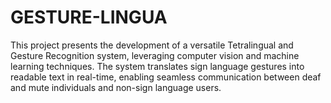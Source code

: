# GESTURE-LINGUA
This project presents the development of a versatile Tetralingual and Gesture Recognition system, leveraging computer vision and machine learning techniques. The system translates sign language gestures into readable text in real-time, enabling seamless communication between deaf and mute individuals and non-sign language users. 
